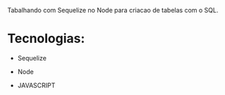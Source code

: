 Tabalhando com Sequelize no Node para criacao de tabelas com o SQL.

<h1>Tecnologias:</h1>

- Sequelize

- Node

- JAVASCRIPT
